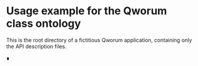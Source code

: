 # Usage example for the Qworum class ontology

This is the root directory of a fictitious Qworum application, containing only the API description files.

∎
